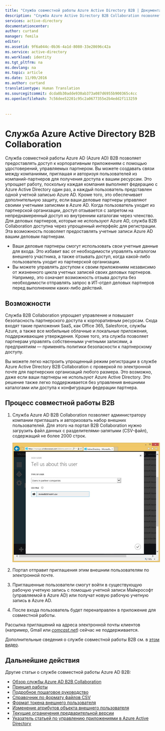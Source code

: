 ```yaml
---
title: "Служба совместной работы Azure Active Directory B2B | Документация Майкрософт"
description: "Служба Azure Active Directory B2B Collaboration позволяет деловым партнерам получить доступ к вашим корпоративным приложениям, при этом любой пользователь представляется как одна учетная запись Azure AD."
services: active-directory
documentationcenter: 
author: curtand
manager: femila
editor: 
ms.assetid: 9f6a044c-0b36-4a1d-8080-33e28696c42a
ms.service: active-directory
ms.workload: identity
ms.tgt_pltfrm: na
ms.devlang: na
ms.topic: article
ms.date: 11/09/2016
ms.author: curtand
translationtype: Human Translation
ms.sourcegitcommit: dcda8b30adde930ab373a087d6955b900365c4cc
ms.openlocfilehash: 7c56dee52201c95c2a0677355e2b4edd2f113259


---
```

# <a name="azure-active-directory-b2b-collaboration"></a>Служба Azure Active Directory B2B Collaboration
Служба совместной работы Azure AD (Azure AD) B2B позволяет предоставлять доступ к корпоративным приложениям с помощью удостоверений, управляемых партнером. Вы можете создавать связи между компаниями, приглашая и авторизуя пользователей из компаний-партнеров для получения доступа к вашим ресурсам. Это упрощает работу, поскольку каждая компания выполняет федерацию с Azure Active Directory один раз, а каждый пользователь представлен одной учетной записью Azure AD. Кроме того, это обеспечивает дополнительную защиту, если ваши деловые партнеры управляют своими учетными записями в Azure AD. Когда пользователь уходит из партнерской организации, доступ отзывается с запретом на непреднамеренный доступ ко внутренним каталогам через членство. Для деловых партнеров, которые не используют Azure AD, служба B2B Сollaboration доступна через упрощенный интерфейс для регистрации. Эта возможность позволяет предоставлять учетные записи Azure AD вашим деловым партнерам.

* Ваши деловые партнеры смогут использовать свои учетные данные для входа. Это избавит вас от необходимости управлять каталогом внешнего участника, а также отзывать доступ, когда какой-либо пользователь уходит из партнерской организации.
* Вы можете управлять доступом к своим приложениям независимо от жизненного цикла учетных записей своих деловых партнеров. Например, это означает возможность отзыва доступа без необходимости отправлять запрос в ИТ-отдел деловых партнеров перед выполнением каких-либо действий.

## <a name="capabilities"></a>Возможности
Служба B2B Collaboration упрощает управление и повышает безопасность партнерского доступа к корпоративным ресурсам. Сюда входят такие приложения SaaS, как Office 365, Salesforce, службы Azure, а также все мобильные облачные и локальные приложения, поддерживающие утверждения. Кроме того, эта служба позволяет партнерам управлять собственными учетными записями, а предприятиям — применять политики безопасности к партнерскому доступу.

Вы можете легко настроить упрощенный режим регистрации в службе Azure Active Directory B2B Сollaboration с проверкой по электронной почте для партнерских организаций любого размера. Это возможно, даже если ваши партнеры не используют Azure Active Directory. Это решение также легко поддерживается без управления внешними каталогами или доступа к конфигурации федерации партнера.

## <a name="b2b-collaboration-process"></a>Процесс совместной работы B2B
1. Служба Azure AD B2B Сollaboration позволяет администратору компании приглашать и авторизовать набор внешних пользователей. Для этого на портал B2B Сollaboration нужно загрузить файл данных с разделителями-запятыми (CSV-файл), содержащий не более 2000 строк.

   ![Диалоговое окно передачи CSV-файла](./media/active-directory-b2b-collaboration-overview/upload-csv.png)
2. Портал отправит приглашения этим внешним пользователям по электронной почте.
3. Приглашенные пользователи смогут войти в существующую рабочую учетную запись с помощью учетной записи Майкрософт (управляемой в Azure AD) или получат новую рабочую учетную запись в Azure AD.
4. После входа пользователь будет перенаправлен в приложение для совместной работы.

Рассылка приглашений на адреса электронной почты клиентов (например, Gmail или [*comcast.net*](http://comcast.net/)) сейчас не поддерживается.

Дополнительные сведения о службе совместной работы B2B см. в [этом видео](http://aka.ms/aadshowb2b).

## <a name="next-steps"></a>Дальнейшие действия
Другие статьи о службе совместной работы Azure AD B2B:

* [Обзор службы Azure AD B2B Collaboration](active-directory-b2b-what-is-azure-ad-b2b.md)
* [Принцип работы](active-directory-b2b-how-it-works.md)
* [Подробное пошаговое руководство](active-directory-b2b-detailed-walkthrough.md)
* [Справочник по формату файлов CSV](active-directory-b2b-references-csv-file-format.md)
* [Формат токена внешнего пользователя](active-directory-b2b-references-external-user-token-format.md)
* [Изменение атрибутов объекта внешнего пользователя](active-directory-b2b-references-external-user-object-attribute-changes.md)
* [Текущие ограничения предварительной версии](active-directory-b2b-current-preview-limitations.md)
* [Указатель статьей по управлению приложениями в Azure Active Directory](active-directory-apps-index.md)



<!--HONumber=Dec16_HO4-->


